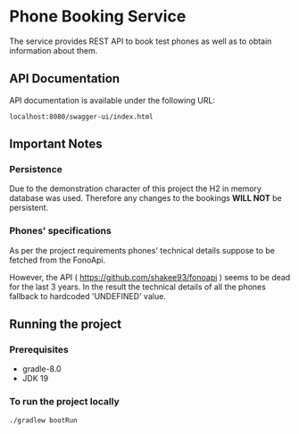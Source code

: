 # Phone Booking Service

The service provides REST API to book test phones as well as to obtain information about them.

## API Documentation

API documentation is available under the following URL:

    localhost:8080/swagger-ui/index.html

## Important Notes

### Persistence

Due to the demonstration character of this project the H2 in memory database was used. Therefore any changes to the bookings **WILL NOT** be persistent.
 
### Phones' specifications

As per the project requirements phones' technical details suppose to be fetched from the FonoApi.

However, the API ( https://github.com/shakee93/fonoapi ) seems to be dead for the last 3 years. 
In the result the technical details of all the phones fallback to hardcoded 'UNDEFINED' value.

## Running the project

### Prerequisites 

- gradle-8.0
- JDK 19

### To run the project locally  

    ./gradlew bootRun

